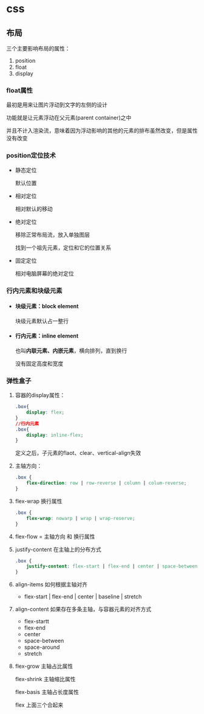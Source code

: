 # css

## 布局



三个主要影响布局的属性：

1. position
2. float
3. display



### float属性



最初是用来让图片浮动到文字的左侧的设计

功能就是让元素浮动在父元素(parent container)之中

并且不计入渲染流，意味着因为浮动影响的其他的元素的排布虽然改变，但是属性没有改变



### position定位技术

* 静态定位

  默认位置

* 相对定位

  相对默认的移动

* 绝对定位

  移除正常布局流，放入单独图层

  找到一个祖先元素，定位和它的位置关系

* 固定定位

  相对电脑屏幕的绝对定位



### 行内元素和块级元素

* #### 块级元素：block element

  块级元素默认占一整行

* #### 行内元素：inline element

  也叫**内联元素、内嵌元素**，横向排列，直到换行

  没有固定高度和宽度

### 弹性盒子

1. 容器的display属性：

   ```css
   .box{
       display: flex;
   }
   //行内元素
   .box{
       display: inline-flex;
   }
   ```

   定义之后，子元素的flaot、clear、vertical-align失效

2. 主轴方向：

   ```css
   .box {
       flex-direction: row | row-reverse | column | colum-reverse;
   }
   ```

3. flex-wrap 换行属性

   ```css
   .box {
       flex-wrap: nowarp | wrap | wrap-reserve;
   }
   ```

4. flex-flow = 主轴方向 和 换行属性

5. justify-content 在主轴上的分布方式

   ```css
   .box {
       justify-content: flex-start | flex-end | center | space-between | space-around;
   }
   ```

6. align-items 如何根据主轴对齐

   * flex-start | flex-end | center | baseline | stretch

7. align-content 如果存在多条主轴，与容器元素的对齐方式

   * flex-startt
   * flex-end
   * center
   * space-between
   * space-around
   * stretch

8. flex-grow 主轴占比属性

   flex-shrink 主轴缩比属性

   flex-basis  主轴占长度属性

   flex 上面三个合起来



